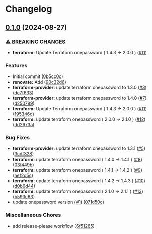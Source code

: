 # Changelog

## [0.1.0](https://github.com/mikesmitty/terraform-1password-item/compare/v0.0.1...v0.1.0) (2024-08-27)


### ⚠ BREAKING CHANGES

* **terraform:** Update Terraform onepassword ( 1.4.3 → 2.0.0 ) ([#11](https://github.com/mikesmitty/terraform-1password-item/issues/11))

### Features

* Initial commit ([0b5cc0c](https://github.com/mikesmitty/terraform-1password-item/commit/0b5cc0cfa27593c325f6535872d45de6a12bdf86))
* **renovate:** Add ([90c32d6](https://github.com/mikesmitty/terraform-1password-item/commit/90c32d6496a5fcaf5b09f04970bc663e4f5424bd))
* **terraform-provider:** update terraform onepassword to 1.3.0 ([#3](https://github.com/mikesmitty/terraform-1password-item/issues/3)) ([dc7f633](https://github.com/mikesmitty/terraform-1password-item/commit/dc7f63312eaf05c744f84686dcc4beff4e007ffc))
* **terraform-provider:** update terraform onepassword to 1.4.0 ([#7](https://github.com/mikesmitty/terraform-1password-item/issues/7)) ([d250789](https://github.com/mikesmitty/terraform-1password-item/commit/d250789592e88c8e336b4935355f8e201e385e54))
* **terraform:** Update Terraform onepassword ( 1.4.3 → 2.0.0 ) ([#11](https://github.com/mikesmitty/terraform-1password-item/issues/11)) ([195346d](https://github.com/mikesmitty/terraform-1password-item/commit/195346dd203543ab5cf3607ae839b70674f1e636))
* **terraform:** update terraform onepassword ( 2.0.0 → 2.1.0 ) ([#12](https://github.com/mikesmitty/terraform-1password-item/issues/12)) ([dd2673a](https://github.com/mikesmitty/terraform-1password-item/commit/dd2673a00da2001a2909facc1c6cd851838abb63))


### Bug Fixes

* **terraform-provider:** update terraform onepassword to 1.3.1 ([#5](https://github.com/mikesmitty/terraform-1password-item/issues/5)) ([3cdf328](https://github.com/mikesmitty/terraform-1password-item/commit/3cdf328b2cfcf98d97ebf1417726f4d3462c4769))
* **terraform:** update terraform onepassword ( 1.4.0 → 1.4.1 ) ([#8](https://github.com/mikesmitty/terraform-1password-item/issues/8)) ([03f449b](https://github.com/mikesmitty/terraform-1password-item/commit/03f449bec2e089618af1d379d234f00d4bfc95b4))
* **terraform:** update terraform onepassword ( 1.4.1 → 1.4.2 ) ([#9](https://github.com/mikesmitty/terraform-1password-item/issues/9)) ([aef2d5c](https://github.com/mikesmitty/terraform-1password-item/commit/aef2d5c6306759442155e84f08b9ebf745a4067a))
* **terraform:** update terraform onepassword ( 1.4.2 → 1.4.3 ) ([#10](https://github.com/mikesmitty/terraform-1password-item/issues/10)) ([d0b6d44](https://github.com/mikesmitty/terraform-1password-item/commit/d0b6d44f24e2586b4ee60d5361b445be03cf0c5b))
* **terraform:** update terraform onepassword ( 2.1.0 → 2.1.1 ) ([#13](https://github.com/mikesmitty/terraform-1password-item/issues/13)) ([b593c63](https://github.com/mikesmitty/terraform-1password-item/commit/b593c630f16258f58ee8d14fee918cce36d9db33))
* update onepassword version ([#1](https://github.com/mikesmitty/terraform-1password-item/issues/1)) ([071d50c](https://github.com/mikesmitty/terraform-1password-item/commit/071d50c94501990a0da070c790564c1157fd5fdd))


### Miscellaneous Chores

* add release-please workflow ([6f51265](https://github.com/mikesmitty/terraform-1password-item/commit/6f51265f6d37ec89c42184b1fbcfcf8966808dba))
